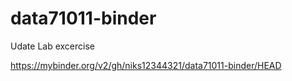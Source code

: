 # data71011-binder
Udate Lab excercise

https://mybinder.org/v2/gh/niks12344321/data71011-binder/HEAD
